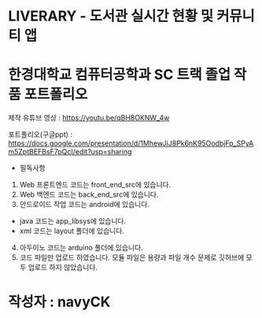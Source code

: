 # LIVERARY - 도서관 실시간 현황 및 커뮤니티 앱
# 한경대학교 컴퓨터공학과 SC 트랙 졸업 작품 포트폴리오

제작 유튜브 영상 : https://youtu.be/qBH8OKNW_4w

포트폴리오(구글ppt) : https://docs.google.com/presentation/d/1MhewJiJ8Pk6nK95OodbjFp_SPyAm5ZptBEFBsF7pQcI/edit?usp=sharing

- 필독사항
1. Web 프론트엔드 코드는 front_end_src에 있습니다.
2. Web 백엔드 코드는 back_end_src에 있습니다.
3. 안드로이드 작업 코드는 android에 있습니다. 
  - java 코드는 app_libsys에 있습니다.
  - xml 코드는 layout 폴더에 있습니다.
4. 아두이노 코드는 arduino 폴더에 있습니다.
5. 코드 파일만 업로드 하였습니다. 모듈 파일은 용량과 파일 개수 문제로 깃허브에 모두 업로드 하지 않았습니다.

# 작성자 : navyCK
